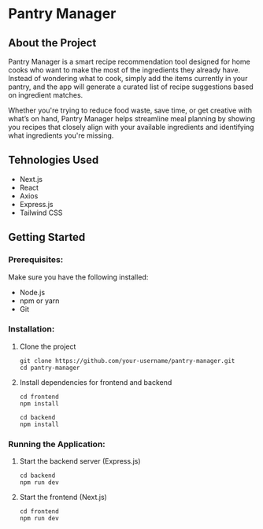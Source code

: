 ﻿# Pantry Manager

## About the Project

Pantry Manager is a smart recipe recommendation tool designed for home cooks who want to make the most of the ingredients they already have. Instead of wondering what to cook, simply add the items currently in your pantry, and the app will generate a curated list of recipe suggestions based on ingredient matches.

Whether you're trying to reduce food waste, save time, or get creative with what’s on hand, Pantry Manager helps streamline meal planning by showing you recipes that closely align with your available ingredients and identifying what ingredients you're missing.

## Tehnologies Used

- Next.js
- React
- Axios
- Express.js
- Tailwind CSS

## Getting Started 

### Prerequisites:

Make sure you have the following installed:

- Node.js
- npm or yarn
- Git

### Installation:

1. Clone the project
   ```
   git clone https://github.com/your-username/pantry-manager.git
   cd pantry-manager
   ```
2. Install dependencies for frontend and backend
   ```
   cd frontend
   npm install
   ```

   ```
   cd backend
   npm install
   ```

### Running the Application:

1. Start the backend server (Express.js)
   ```
   cd backend
   npm run dev
   ```
2. Start the frontend (Next.js)
   ```
   cd frontend
   npm run dev
   ```
